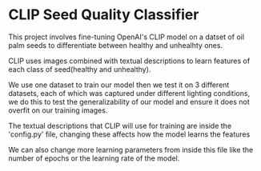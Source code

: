 # CLIP Seed Quality Classifier

This project involves fine-tuning OpenAI's CLIP model on a datset of oil palm seeds to differentiate between healthy and unhealhty ones.

CLIP uses images combined with textual descriptions to learn features of each class of seed(healthy and unhealthy).

We use one dataset to train our model then we test it on 3 different datasets, each of which was captured under different lighting conditions, we do this to test the generalizability of our model and ensure it does not overfit on our training images.

The textual descriptions that CLIP will use for training are inside the 'config.py' file, changing these affects how the model learns the features

We can also change more learning parameters from inside this file like the number of epochs or the learning rate of the model.
